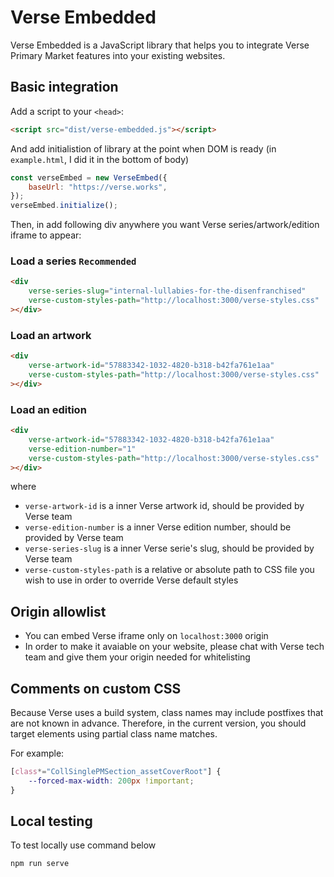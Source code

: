 # Verse Embedded

Verse Embedded is a JavaScript library that helps you to integrate Verse Primary Market features into your existing websites.

## Basic integration

Add a script to your `<head>`:
```html
<script src="dist/verse-embedded.js"></script>
```

And add initialistion of library at the point when DOM is ready (in `example.html`, I did it in the bottom of body)
```js
const verseEmbed = new VerseEmbed({
    baseUrl: "https://verse.works",
});
verseEmbed.initialize();
```

Then, in add following div anywhere you want Verse series/artwork/edition iframe to appear:

### Load a series `Recommended`


```html
<div
    verse-series-slug="internal-lullabies-for-the-disenfranchised"
    verse-custom-styles-path="http://localhost:3000/verse-styles.css"
></div>
```

### Load an artwork
```html
<div
    verse-artwork-id="57883342-1032-4820-b318-b42fa761e1aa"
    verse-custom-styles-path="http://localhost:3000/verse-styles.css"
></div>
```

### Load an edition
```html
<div
    verse-artwork-id="57883342-1032-4820-b318-b42fa761e1aa"
    verse-edition-number="1"
    verse-custom-styles-path="http://localhost:3000/verse-styles.css"
></div>
```

where
- `verse-artwork-id` is a inner Verse artwork id, should be provided by Verse team
- `verse-edition-number` is a inner Verse edition number, should be provided by Verse team
- `verse-series-slug` is a inner Verse serie's slug, should be provided by Verse team
- `verse-custom-styles-path` is a relative or absolute path to CSS file you wish to use in order to override Verse default styles

## Origin allowlist
- You can embed Verse iframe only on `localhost:3000` origin
- In order to make it avaiable on your website, please chat with Verse tech team and give them your origin needed for whitelisting

## Comments on custom CSS
Because Verse uses a build system, class names may include postfixes that are not known in advance. Therefore, in the current version, 
you should target elements using partial class name matches. 

For example:

```css
[class*="CollSinglePMSection_assetCoverRoot"] {
    --forced-max-width: 200px !important;
}
```

## Local testing

To test locally use command below

```bash
npm run serve
```
